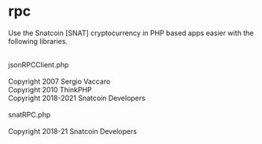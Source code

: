 # rpc
Use the Snatcoin [SNAT] cryptocurrency in PHP based apps easier with the following libraries.
<br><br>

jsonRPCClient.php
<br><br>
Copyright 2007 Sergio Vaccaro<br>
Copyright 2010 ThinkPHP<br>
Copyright 2018-2021 Snatcoin Developers
<br><br>
snatRPC.php
<br><br>
Copyright 2018-21 Snatcoin Developers
